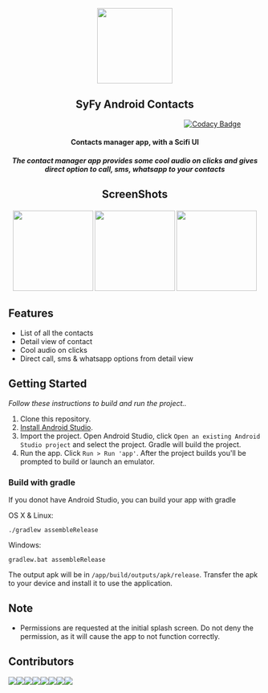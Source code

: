 <p align="center"><a href="https://github.com/arshadkazmi42/android-contacts-scifiui"><img src="assets/logo.png" width="150"/></a></p>
<h2 align="center"><b>SyFy Android Contacts</b></h2>

&nbsp;&nbsp;&nbsp;&nbsp;&nbsp;&nbsp;&nbsp;&nbsp;&nbsp;&nbsp;&nbsp;&nbsp;&nbsp;&nbsp;&nbsp;&nbsp;&nbsp;&nbsp;&nbsp;&nbsp;
&nbsp;&nbsp;&nbsp;&nbsp;&nbsp;&nbsp;&nbsp;&nbsp;&nbsp;&nbsp;&nbsp;&nbsp;&nbsp;&nbsp;&nbsp;&nbsp;&nbsp;&nbsp;&nbsp;&nbsp;
&nbsp;&nbsp;&nbsp;&nbsp;&nbsp;&nbsp;&nbsp;&nbsp;&nbsp;&nbsp;&nbsp;&nbsp;&nbsp;&nbsp;&nbsp;&nbsp;&nbsp;&nbsp;&nbsp;&nbsp;
&nbsp;&nbsp;&nbsp;&nbsp;&nbsp;&nbsp;&nbsp;&nbsp;&nbsp;&nbsp;&nbsp;&nbsp;&nbsp;&nbsp;&nbsp;&nbsp;&nbsp;&nbsp;&nbsp;&nbsp;
&nbsp;&nbsp;&nbsp;&nbsp;
[![Codacy Badge](https://api.codacy.com/project/badge/Grade/1b7403651c6d4406ad81b29404841940)](https://www.codacy.com/app/arshadkazmi42/android-contacts-scifiui?utm_source=github.com&amp;utm_medium=referral&amp;utm_content=arshadkazmi42/android-contacts-scifiui&amp;utm_campaign=Badge_Grade)

<h4 align="center">Contacts manager app, with a Scifi UI</h4>
<h5 align="center">The contact manager app provides some cool audio on clicks and gives direct option to call, sms, whatsapp to your contacts</h5>
<h2 align="center">
ScreenShots</h2>

 <h4 align="center">

[<img src="assets/1.jpeg" width=160>](assets/1.jpeg)
[<img src="assets/2.jpeg" width=160>](assets/2.jpeg)
[<img src="assets/3.jpeg" width=160>](assets/3.jpeg)
</h4>

## Features

* List of all the contacts
* Detail view of contact
* Cool audio on clicks
* Direct call, sms & whatsapp options from detail view


## Getting Started

_Follow these instructions to build and run the project.._

1. Clone this repository.
3. [Install Android Studio](https://developer.android.com/sdk/index.html).
5. Import the project. Open Android Studio, click `Open an existing Android
   Studio project` and select the project. Gradle will build the project.
6. Run the app. Click `Run > Run 'app'`. After the project builds you'll be
   prompted to build or launch an emulator.

### Build with gradle

If you donot have Android Studio, you can build your app with gradle

OS X & Linux:
&nbsp;&nbsp;&nbsp;&nbsp;&nbsp;&nbsp;&nbsp;&nbsp;&nbsp;&nbsp;&nbsp;&nbsp;&nbsp;&nbsp;&nbsp;&nbsp;&nbsp;&nbsp;&nbsp;&nbsp;

`./gradlew assembleRelease`

Windows:

`gradlew.bat assembleRelease`

The output apk will be in `/app/build/outputs/apk/release`.
Transfer the apk to your device and install it to use the application.

## Note
* Permissions are requested at the initial splash screen. Do not deny the permission, as it will cause the app to not function correctly.

## Contributors
[![](https://sourcerer.io/fame/arshadkazmi42/arshadkazmi42/android-contacts-scifiui/images/0)](https://sourcerer.io/fame/arshadkazmi42/arshadkazmi42/android-contacts-scifiui/links/0)[![](https://sourcerer.io/fame/arshadkazmi42/arshadkazmi42/android-contacts-scifiui/images/1)](https://sourcerer.io/fame/arshadkazmi42/arshadkazmi42/android-contacts-scifiui/links/1)[![](https://sourcerer.io/fame/arshadkazmi42/arshadkazmi42/android-contacts-scifiui/images/2)](https://sourcerer.io/fame/arshadkazmi42/arshadkazmi42/android-contacts-scifiui/links/2)[![](https://sourcerer.io/fame/arshadkazmi42/arshadkazmi42/android-contacts-scifiui/images/3)](https://sourcerer.io/fame/arshadkazmi42/arshadkazmi42/android-contacts-scifiui/links/3)[![](https://sourcerer.io/fame/arshadkazmi42/arshadkazmi42/android-contacts-scifiui/images/4)](https://sourcerer.io/fame/arshadkazmi42/arshadkazmi42/android-contacts-scifiui/links/4)[![](https://sourcerer.io/fame/arshadkazmi42/arshadkazmi42/android-contacts-scifiui/images/5)](https://sourcerer.io/fame/arshadkazmi42/arshadkazmi42/android-contacts-scifiui/links/5)[![](https://sourcerer.io/fame/arshadkazmi42/arshadkazmi42/android-contacts-scifiui/images/6)](https://sourcerer.io/fame/arshadkazmi42/arshadkazmi42/android-contacts-scifiui/links/6)[![](https://sourcerer.io/fame/arshadkazmi42/arshadkazmi42/android-contacts-scifiui/images/7)](https://sourcerer.io/fame/arshadkazmi42/arshadkazmi42/android-contacts-scifiui/links/7)


